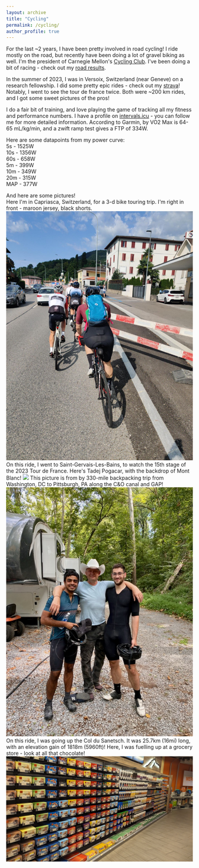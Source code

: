 ```yaml
---
layout: archive
title: "Cycling"
permalink: /cycling/
author_profile: true
---
```


For the last ~2 years, I have been pretty involved in road cycling! I ride mostly on the road, but recently have been doing a lot of gravel biking as well. I'm the president of Carnegie Mellon's [Cycling Club](https://www.strava.com/clubs/carnegie-mellon-cycling-club-8373). I've been doing a bit of racing - check out my [road results](https://www.road-results.com/racer/238880). <br>

In the summer of 2023, I was in Versoix, Switzerland (near Geneve) on a research fellowship. I did some pretty epic rides - check out my [strava](https://www.strava.com/athletes/89886847)! Notably, I went to see the tour de france twice. Both were ~200 km rides, and I got some sweet pictures of the pros! <br>

I do a fair bit of training, and love playing the game of tracking all my fitness and performance numbers. I have a profile on [intervals.icu](https://intervals.icu/) - you can follow me for more detailed information. According to Garmin, by VO2 Max is 64-65 mL/kg/min, and a zwift ramp test gives a FTP of 334W.
<br>

Here are some datapoints from my power curve: <br>
  5s  - 1525W <br>
  10s - 1356W <br>
  60s - 658W  <br>
  5m  - 399W  <br>
  10m - 349W  <br>
  20m - 315W  <br>
  MAP - 377W  <br>


And here are some pictures!<br>
Here I'm in Capriasca, Switzerland, for a 3-d bike touring trip. I'm right in front - maroon jersey, black shorts.
<img src='/images/capriasca_me_back.jpg'>
On this ride, I went to Saint-Gervais-Les-Bains, to watch the 15th stage of the 2023 Tour de France. Here's Tadej Pogacar, with the backdrop of Mont Blanc!
<img src ='images/tadej_montblanc.jpg'> 
This picture is from by 330-mile backpacking trip from Washington, DC to Pittsburgh, PA along the C&O canal and GAP! 
<img src ='images/dc_trip_with_tarun.jpg'> 
On this ride, I was going up the Col du Sanetsch. It was 25.7km (16mi) long, with an elevation gain of 1818m (5960ft)! Here, I was fuelling up at a grocery store - look at all that chocolate!
<img src ='images/wall_of_chocolate.jpg'> 

